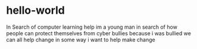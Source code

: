 # hello-world
In Search of computer learning help
im a young man in search of how people can protect themselves from cyber bullies because i was bullied
we can all help change in some way i want to help make change 
